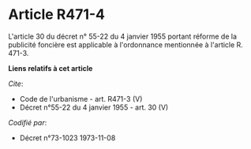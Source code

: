 # Article R471-4

L'article 30 du décret n° 55-22 du 4 janvier 1955 portant réforme de la publicité foncière est applicable à l'ordonnance
mentionnée à l'article R. 471-3.

**Liens relatifs à cet article**

_Cite_:

  - Code de l'urbanisme - art. R471-3 (V)
  - Décret n°55-22 du 4 janvier 1955 - art. 30 (V)

_Codifié par_:

  - Décret n°73-1023 1973-11-08
